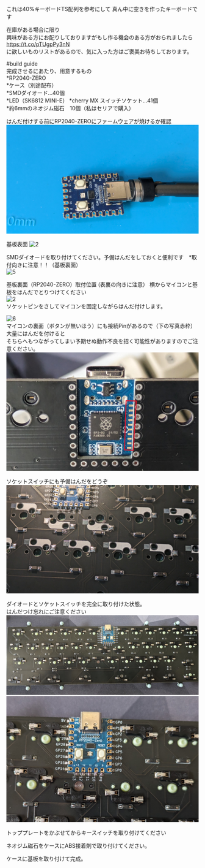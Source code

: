 これは40%キーボードTS配列を参考にして
真ん中に空きを作ったキーボードです  

在庫がある場合に限り  
興味がある方にお配りしておりますがもし作る機会のある方がおられましたら  
https://t.co/pTUgpPy3nN  
に欲しいものリストがあるので、気に入った方はご褒美お待ちしております。  
  
#build guide  
完成させるにあたり、用意するもの  
*RP2040-ZERO  
*ケース（別途配布）  
*SMDダイオード…40個  
*LED（SK6812 MINI-E）
*cherry MX スイッチソケット…41個  
*約6mmのネオジム磁石　10個（私はセリアで購入）  
  

はんだ付けする前にRP2040-ZEROにファームウェアが焼けるか確認
![1](../img/invader00.jpg)

基板表面
![2](./img/invader0.jpg)  


SMDダイオードを取り付けてください。予備はんだをしておくと便利です　*取付向きに注意！！（基板裏面）  
![5](./img/invader2.jpg)  


基板裏面（RP2040-ZERO）取付位置  (表裏の向きに注意）
横からマイコンと基板をはんだでとりつけてください  
![2](./img/invader4.jpg)  
ソケットピンをさしてマイコンを固定しながらはんだ付けします。 

![6](./img/invader6.jpg)  
マイコンの裏面（ボタンが無いほう）にも接続Pinがあるので（下の写真赤枠）大量にはんだを付けると  
そちらへもつながってしまい予期せぬ動作不良を招く可能性がありますのでご注意ください。
![6](./img/build6-1.jpg)  

  


  
ソケットスイッチにも予備はんだをどうぞ
![10](./img/build10.jpg)  




ダイオードとソケットスイッチを完全に取り付けた状態。  
はんだつけ忘れにご注意ください  
![11](./img/build11.jpg)  
![5](./img/build5.jpg)  


トッププレートをかぶせてからキースイッチを取り付けてください  


ネオジム磁石をケースにABS接着剤で取り付けてください。

ケースに基板を取り付けて完成。
